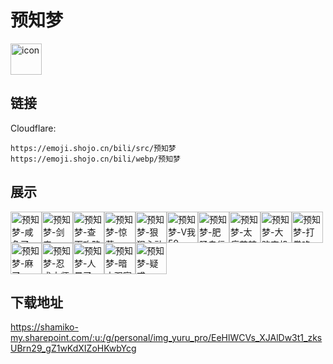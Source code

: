 # 预知梦
<img src="https://emoji.shojo.cn/bili/src/预知梦/icon.png" width="50" height="50" alt="icon">

## 链接
Cloudflare:
```
https://emoji.shojo.cn/bili/src/预知梦
https://emoji.shojo.cn/bili/webp/预知梦
```
## 展示
<img src="https://emoji.shojo.cn/bili/src/预知梦/预知梦-咸鱼了.png" width="50" height="50" alt="预知梦-咸鱼了"><img src="https://emoji.shojo.cn/bili/src/预知梦/预知梦-剑来.png" width="50" height="50" alt="预知梦-剑来"><img src="https://emoji.shojo.cn/bili/src/预知梦/预知梦-查下攻略.png" width="50" height="50" alt="预知梦-查下攻略"><img src="https://emoji.shojo.cn/bili/src/预知梦/预知梦-惊惹.png" width="50" height="50" alt="预知梦-惊惹"><img src="https://emoji.shojo.cn/bili/src/预知梦/预知梦-狠狠心动.png" width="50" height="50" alt="预知梦-狠狠心动"><img src="https://emoji.shojo.cn/bili/src/预知梦/预知梦-V我50.png" width="50" height="50" alt="预知梦-V我50"><img src="https://emoji.shojo.cn/bili/src/预知梦/预知梦-肥肠自信.png" width="50" height="50" alt="预知梦-肥肠自信"><img src="https://emoji.shojo.cn/bili/src/预知梦/预知梦-太痛苦辣.png" width="50" height="50" alt="预知梦-太痛苦辣"><img src="https://emoji.shojo.cn/bili/src/预知梦/预知梦-大脑宕机.png" width="50" height="50" alt="预知梦-大脑宕机"><img src="https://emoji.shojo.cn/bili/src/预知梦/预知梦-打拳咯.png" width="50" height="50" alt="预知梦-打拳咯"><img src="https://emoji.shojo.cn/bili/src/预知梦/预知梦-麻了.png" width="50" height="50" alt="预知梦-麻了"><img src="https://emoji.shojo.cn/bili/src/预知梦/预知梦-忍术大师.png" width="50" height="50" alt="预知梦-忍术大师"><img src="https://emoji.shojo.cn/bili/src/预知梦/预知梦-人晕了.png" width="50" height="50" alt="预知梦-人晕了"><img src="https://emoji.shojo.cn/bili/src/预知梦/预知梦-暗中观察.png" width="50" height="50" alt="预知梦-暗中观察"><img src="https://emoji.shojo.cn/bili/src/预知梦/预知梦-疑惑.png" width="50" height="50" alt="预知梦-疑惑">

## 下载地址

https://shamiko-my.sharepoint.com/:u:/g/personal/img_yuru_pro/EeHlWCVs_XJAlDw3t1_zksUBrn29_gZ1wKdXIZoHKwbYcg